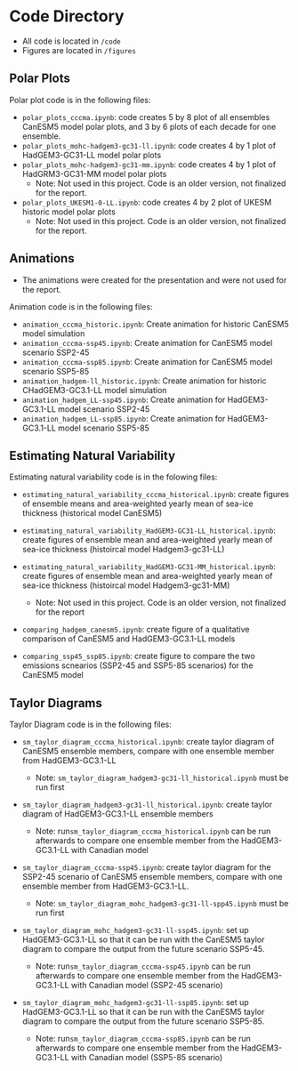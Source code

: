 # Code Directory
* All code is located in `/code`
* Figures are located in `/figures`

## Polar Plots

Polar plot code is in the following files: 
* `polar_plots_cccma.ipynb`: code creates 5 by 8 plot of all ensembles CanESM5 model polar plots, and 3 by 6 plots of each decade for one ensemble.
* `polar_plots_mohc-hadgem3-gc31-ll.ipynb`: code creates 4 by 1 plot of HadGEM3-GC31-LL model polar plots
* `polar_plots_mohc-hadgem3-gc31-mm.ipynb`: code creates 4 by 1 plot of HadGRM3-GC31-MM model polar plots
    * Note: Not used in this project. Code is an older version, not finalized for the report. 
* `polar_plots_UKESM1-0-LL.ipynb`: code creates 4 by 2 plot of UKESM historic model polar plots
    * Note: Not used in this project. Code is an older version, not finalized for the report.

## Animations 
* The animations were created for the presentation and were not used for the report.

Animation code is in the following files: 
* `animation_cccma_historic.ipynb`: Create animation for historic CanESM5 model simulation
* `animation_cccma-ssp45.ipynb`: Create animation for CanESM5 model scenario SSP2-45
* `animation_cccma-ssp85.ipynb`: Create animation for CanESM5 model scenario SSP5-85
* `animation_hadgem-ll_historic.ipynb`: Create animation for historic CHadGEM3-GC3.1-LL model simulation
* `animation_hadgem_LL-ssp45.ipynb`: Create animation for HadGEM3-GC3.1-LL model scenario SSP2-45
* `animation_hadgem_LL-ssp85.ipynb`: Create animation for HadGEM3-GC3.1-LL model scenario SSP5-85

## Estimating Natural Variability

Estimating natural variability code is in the folowing files: 
* `estimating_natural_variability_cccma_historical.ipynb`: create figures of ensemble means and area-weighted yearly mean of sea-ice thickness (historical model CanESM5)
* `estimating_natural_variability_HadGEM3-GC31-LL_historical.ipynb`: create figures of ensemble mean and area-weighted yearly mean of sea-ice thickness (histoircal model Hadgem3-gc31-LL)
* `estimating_natural_variability_HadGEM3-GC31-MM_historical.ipynb`: create figures of ensemble mean and area-weighted yearly mean of sea-ice thickness (histoircal model Hadgem3-gc31-MM)
    * Note: Not used in this project. Code is an older version, not finalized for the report   

* `comparing_hadgem_canesm5.ipynb`: create figure of a qualitative comparison of CanESM5 and HadGEM3-GC3.1-LL models
* `comparing_ssp45_ssp85.ipynb`: create figure to compare the two emissions scnearios (SSP2-45 and SSP5-85 scenarios) for the CanESM5 model

## Taylor Diagrams

Taylor Diagram code is in the following files: 
* `sm_taylor_diagram_cccma_historical.ipynb`: create taylor diagram of CanESM5 ensemble members, compare with one ensemble member from HadGEM3-GC3.1-LL
    * Note:  `sm_taylor_diagram_hadgem3-gc31-ll_historical.ipynb` must be run first
    
* `sm_taylor_diagram_hadgem3-gc31-ll_historical.ipynb`: create taylor diagram of HadGEM3-GC3.1-LL ensemble members
    * Note: run`sm_taylor_diagram_cccma_historical.ipynb` can be run afterwards to compare one ensemble member from the HadGEM3-GC3.1-LL with Canadian model
     
* `sm_taylor_diagram_cccma-ssp45.ipynb`: create taylor diagram for the SSP2-45 scenario of CanESM5 ensemble members, compare with one ensemble member from HadGEM3-GC3.1-LL.
    * Note: `sm_taylor_diagram_mohc_hadgem3-gc31-ll-spp45.ipynb` must be run first

* `sm_taylor_diagram_mohc_hadgem3-gc31-ll-ssp45.ipynb`: set up HadGEM3-GC3.1-LL so that it can be run with the CanESM5 taylor diagram to compare the output from the future scenario SSP5-45.
    * Note: run`sm_taylor_diagram_cccma-ssp45.ipynb` can be run afterwards to compare one ensemble member from the HadGEM3-GC3.1-LL with Canadian model (SSP2-45 scenario)

* `sm_taylor_diagram_mohc_hadgem3-gc31-ll-ssp85.ipynb`: set up HadGEM3-GC3.1-LL so that it can be run with the CanESM5 taylor diagram to compare the output from the future scenario SSP5-85.
    * Note: run`sm_taylor_diagram_cccma-ssp85.ipynb` can be run afterwards to compare one ensemble member from the HadGEM3-GC3.1-LL with Canadian model (SSP5-85 scenario)
